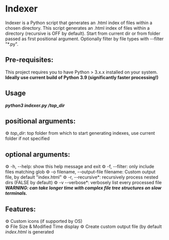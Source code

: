 # Indexer
Indexer is a Python script that generates an .html index of files within a chosen directory. This script generates an .html index of files within a directory (recursive is OFF by default). Start from current dir or from folder passed as first positional argument. Optionally filter by file types with --filter "*.py".

## Pre-requisites:
This project requires you to have Python > 3.x.x installed on your system. **Ideally use current build of Python 3.9 (significantly faster processing!)**

## Usage
***python3 indexer.py /top_dir***

## positional arguments:
⚙ *top_dir*: top folder from which to start generating indexes, use current folder if not specified

## optional arguments:

⚙ -h, --help: show this help message and exit
⚙ -f, --filter: only include files matching glob
⚙ -o filename, --output-file filename: Custom output file, by default "index.html"
⚙ -r, --recursive*: recursively process nested dirs (FALSE by default)
⚙ -v --verbose*: verbosely list every processed file ***WARNING: can take longer time with complex file tree structures on slow terminals.***

## Features:

⚙️ Custom icons (if supported by OS)  
⚙️ File Size & Modified Time display 
⚙️ Create custom output file (by default *index.html* is generated
